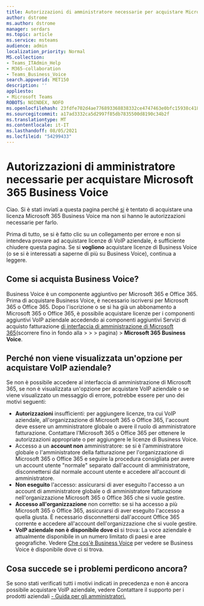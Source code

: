 ```yaml
---
title: Autorizzazioni di amministratore necessarie per acquistare Microsoft 365 Business Voice
author: dstrome
ms.author: dstrome
manager: serdars
ms.topic: article
ms.service: msteams
audience: admin
localization_priority: Normal
MS.collection:
- Teams_ITAdmin_Help
- M365-collaboration
- Teams_Business_Voice
search.appverid: MET150
description: ''
appliesto:
- Microsoft Teams
ROBOTS: NOINDEX, NOFO
ms.openlocfilehash: 23fdfe702d4ae776893368838332ce4747463e0bfc15938c418f076279d8bf74
ms.sourcegitcommit: a17ad3332ca5d2997f85db7835500d8190c34b2f
ms.translationtype: MT
ms.contentlocale: it-IT
ms.lasthandoff: 08/05/2021
ms.locfileid: "54299433"
---
```

# <a name="admin-permissions-needed-to-buy-microsoft-365-business-voice"></a>Autorizzazioni di amministratore necessarie per acquistare Microsoft 365 Business Voice

Ciao. Si è stati inviati a questa pagina perché [si](../whats-business-voice.md) è tentato di acquistare una licenza Microsoft 365 Business Voice ma non si hanno le autorizzazioni necessarie per farlo.

Prima di tutto, se si è fatto clic su un collegamento per errore e non si intendeva provare ad acquistare licenze di VoIP aziendale, è sufficiente chiudere questa pagina. Se si **vogliono** acquistare licenze di Business Voice (o se si è interessati a saperne di più su Business Voice), continua a leggere.

## <a name="how-can-i-buy-business-voice"></a>Come si acquista Business Voice?

Business Voice è un componente aggiuntivo per Microsoft 365 e Office 365. Prima di acquistare Business Voice, è necessario iscriversi per Microsoft 365 o Office 365. Dopo l'iscrizione o se si ha già un abbonamento a Microsoft 365 o Office 365, è possibile acquistare licenze per i componenti aggiuntivi VoIP aziendale accedendo ai componenti aggiuntivi Servizi di acquisto fatturazione [di interfaccia di amministrazione di Microsoft 365](https://admin.microsoft.com)(scorrere fino in fondo alla  >    >    >   pagina) > **Microsoft 365 Business Voice**.

## <a name="why-dont-i-see-an-option-to-buy-business-voice"></a>Perché non viene visualizzata un'opzione per acquistare VoIP aziendale?

Se non è possibile accedere al interfaccia di amministrazione di Microsoft 365, se non è visualizzata un'opzione per acquistare VoIP aziendale o se viene visualizzato un messaggio di errore, potrebbe essere per uno dei motivi seguenti:

- **Autorizzazioni** insufficienti: per aggiungere licenze, tra cui VoIP aziendale, all'organizzazione di Microsoft 365 o Office 365, l'account deve essere un amministratore globale o avere il ruolo di amministratore fatturazione. Contattare l'Microsoft 365 o Office 365 per ottenere le autorizzazioni appropriate o per aggiungere le licenze di Business Voice.
- Accesso a un **account non** amministratore: se si è l'amministratore globale o l'amministratore della fatturazione per l'organizzazione di Microsoft 365 o Office 365 e seguire la procedura consigliata per avere un account utente "normale" separato dall'account di amministratore, disconnettersi dal normale account utente e accedere all'account di amministratore.
- **Non eseguito** l'accesso: assicurarsi di aver eseguito l'accesso a un account di amministratore globale o di amministratore fatturazione nell'organizzazione Microsoft 365 o Office 365 che si vuole gestire.
- **Accesso all'organizzazione** non corretto: se si ha accesso a più Microsoft 365 o Office 365, assicurarsi di aver eseguito l'accesso a quella giusta. È necessario disconnettersi dall'account Office 365 corrente e accedere all'account dell'organizzazione che si vuole gestire.
- **VoIP aziendale non è disponibile dove ci** si trova: La voce aziendale è attualmente disponibile in un numero limitato di paesi e aree geografiche. Vedere [Che cos'è Business Voice](../whats-business-voice.md) per vedere se Business Voice è disponibile dove ci si trova.

## <a name="what-if-im-still-having-trouble"></a>Cosa succede se i problemi perdicono ancora?

Se sono stati verificati tutti i motivi indicati in precedenza e non è ancora possibile acquistare VoIP aziendale, vedere Contattare il supporto per i prodotti aziendali [- Guida per gli amministratori.](/microsoft-365/admin/contact-support-for-business-products)